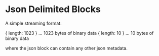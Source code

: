 # Json Delimited Blocks

A simple streaming format:

{ length: 1023 } ... 1023 bytes of binary data
{ length: 10 } ... 10 bytes of binary data

where the json block can contain any other json metadata.

